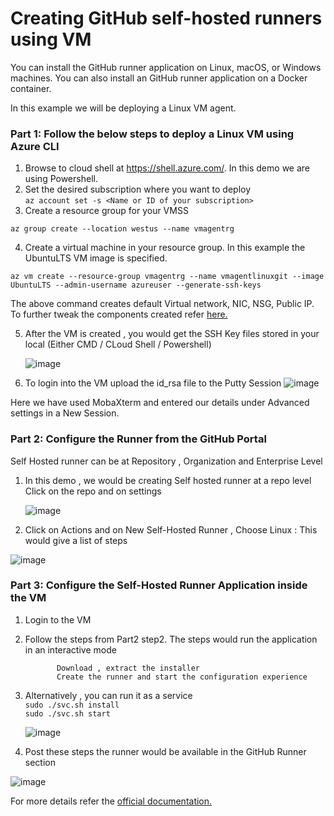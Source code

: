


# Creating GitHub self-hosted runners using VM

You can install the GitHub runner application on Linux, macOS, or Windows machines. You can also install an  GitHub runner application on a Docker container.

In this example we will be deploying a Linux VM agent.

### Part 1: Follow the below steps to deploy a Linux VM  using Azure CLI

1) Browse to cloud shell at https://shell.azure.com/. In this demo we are using Powershell.
2) Set the desired subscription where you want to deploy </br>
`az account set -s <Name or ID of your subscription>`
3) Create a resource group for your VMSS </br>
```
az group create --location westus --name vmagentrg
```
4) Create a virtual machine in your resource group. In this example the UbuntuLTS VM image is specified.</br>
```
az vm create --resource-group vmagentrg --name vmagentlinuxgit --image UbuntuLTS --admin-username azureuser --generate-ssh-keys
```
The above command creates  default Virtual network, NIC, NSG, Public IP.
To further tweak the components created refer <a href='https://docs.microsoft.com/en-us/azure/virtual-machines/linux/quick-create-cli'>here.</a>

5) After the VM is created , you would get the SSH Key files stored in your local (Either CMD / CLoud Shell / Powershell) 

     ![image](https://user-images.githubusercontent.com/94544313/153742532-5c49040b-5f74-43e3-85cd-f24dd8ca876d.png)
     
6) To login into the VM upload the id_rsa file to the Putty Session
     ![image](https://user-images.githubusercontent.com/94544313/153747721-73f4458e-7e09-4f28-a967-e3607ed2ed6e.png)
     
Here we have used MobaXterm and entered our details under Advanced settings in a New Session.

### Part 2: Configure the Runner from the GitHub Portal
 Self Hosted runner can be at Repository , Organization and Enterprise Level
 1) In this demo , we would be creating Self hosted runner at a repo level </br>
    Click on the repo and on settings
    
    ![image](https://user-images.githubusercontent.com/94544313/153846106-35cc3619-b1e9-46d4-86a0-94a2f332e9e3.png)
 
 2) Click on Actions and on New Self-Hosted Runner , Choose Linux : This would give a list of steps

   ![image](https://user-images.githubusercontent.com/94544313/153846629-8e376f5b-9285-4bac-a4f5-359cc6ace8f4.png)  
 
 ### Part 3: Configure the Self-Hosted Runner Application inside the VM
 
 1) Login to the VM
 2) Follow the steps from Part2 step2. The steps would run the application in an interactive mode</br>
 
               Download , extract the installer 
               Create the runner and start the configuration experience  
              
 3) Alternatively , you can run it as a service </br>
   `sudo ./svc.sh install` </br>
   `sudo ./svc.sh start` </br>
   
     ![image](https://user-images.githubusercontent.com/94544313/153847551-47ac2657-cbbb-4c58-a22c-fc55cc9f9dd4.png)
     
 4) Post these steps the runner would be available in the GitHub Runner section

 ![image](https://user-images.githubusercontent.com/94544313/153847748-651d411c-5f4d-4c18-9bfa-122edc4bc5e7.png)   
  

For more details refer the <a href='</a>https://docs.github.com/en/actions/hosting-your-own-runners/adding-self-hosted-runners'>official documentation.</a>





